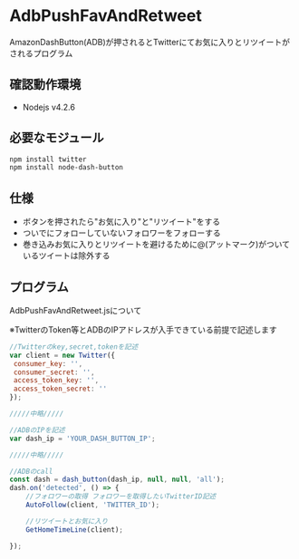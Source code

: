 # AdbPushFavAndRetweet
AmazonDashButton(ADB)が押されるとTwitterにてお気に入りとリツイートがされるプログラム

## 確認動作環境
* Nodejs v4.2.6

## 必要なモジュール
```bash
npm install twitter
npm install node-dash-button
```

## 仕様
* ボタンを押されたら"お気に入り"と"リツイート"をする
* ついでにフォローしていないフォロワーをフォローする
* 巻き込みお気に入りとリツイートを避けるために@(アットマーク)がついているツイートは除外する


## プログラム
AdbPushFavAndRetweet.jsについて

※TwitterのToken等とADBのIPアドレスが入手できている前提で記述します

```javascript
//Twitterのkey,secret,tokenを記述
var client = new Twitter({
 consumer_key: '',
 consumer_secret: '',
 access_token_key: '',
 access_token_secret: ''
});

/////中略/////

//ADBのIPを記述
var dash_ip = 'YOUR_DASH_BUTTON_IP';

/////中略/////

//ADBのcall
const dash = dash_button(dash_ip, null, null, 'all');
dash.on('detected', () => {
    //フォロワーの取得 フォロワーを取得したいTwitterID記述
    AutoFollow(client, 'TWITTER_ID');

    //リツイートとお気に入り
    GetHomeTimeLine(client);

});

```